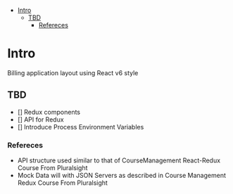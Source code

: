 - [Intro](#intro)
  - [TBD](#tbd)
    - [Refereces](#refereces)

# Intro

Billing application layout using React v6 style

## TBD

- [] Redux components
- [] API for Redux
- [] Introduce Process Environment Variables

### Refereces

- API structure used similar to that of CourseManagement React-Redux Course From Pluralsight
- Mock Data will with JSON Servers as described in Course Management Redux Course From Pluralsight
